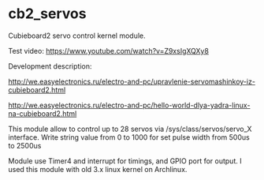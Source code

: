 # cb2_servos
Cubieboard2 servo control kernel module.

Test video:
https://www.youtube.com/watch?v=Z9xsIgXQXy8

Development description:

http://we.easyelectronics.ru/electro-and-pc/upravlenie-servomashinkoy-iz-cubieboard2.html 

http://we.easyelectronics.ru/electro-and-pc/hello-world-dlya-yadra-linux-na-cubieboard2.html

This module allow to control up to 28 servos via /sys/class/servos/servo_X interface.
Write string value from 0 to 1000 for set pulse width from 500us to 2500us

Module use Timer4 and interrupt for timings, and GPIO port for output.
I used this module with old 3.x linux kernel on Archlinux.
